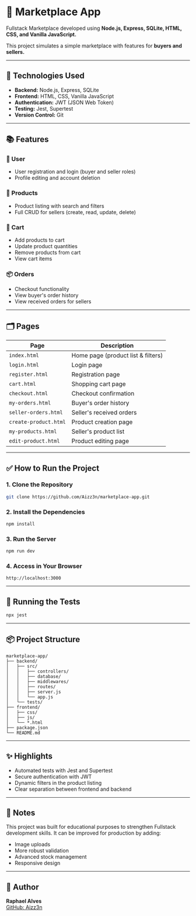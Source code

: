 # 👚 Marketplace App

Fullstack Marketplace developed using **Node.js, Express, SQLite, HTML, CSS, and Vanilla JavaScript.**

This project simulates a simple marketplace with features for **buyers and sellers.**

---

## 🚀 Technologies Used

- **Backend:** Node.js, Express, SQLite
- **Frontend:** HTML, CSS, Vanilla JavaScript
- **Authentication:** JWT (JSON Web Token)
- **Testing:** Jest, Supertest
- **Version Control:** Git

---

## 📚 Features

### 👤 User

- User registration and login (buyer and seller roles)
- Profile editing and account deletion

### 🛙️ Products

- Product listing with search and filters
- Full CRUD for sellers (create, read, update, delete)

### 👚 Cart

- Add products to cart
- Update product quantities
- Remove products from cart
- View cart items

### 📦 Orders

- Checkout functionality
- View buyer's order history
- View received orders for sellers

---

## 🗂️ Pages

| Page                  | Description                        |
| --------------------- | ---------------------------------- |
| `index.html`          | Home page (product list & filters) |
| `login.html`          | Login page                         |
| `register.html`       | Registration page                  |
| `cart.html`           | Shopping cart page                 |
| `checkout.html`       | Checkout confirmation              |
| `my-orders.html`      | Buyer's order history              |
| `seller-orders.html`  | Seller's received orders           |
| `create-product.html` | Product creation page              |
| `my-products.html`    | Seller's product list              |
| `edit-product.html`   | Product editing page               |

---

## ✅ How to Run the Project

### 1. Clone the Repository

```bash
git clone https://github.com/Aizz3n/marketplace-app.git
```

### 2. Install the Dependencies

```bash
npm install
```

### 3. Run the Server

```bash
npm run dev
```

### 4. Access in Your Browser

```
http://localhost:3000
```

---

## 🧪 Running the Tests

```bash
npx jest
```

---

## 📦 Project Structure

```
marketplace-app/
├── backend/
│   ├── src/
│   │   ├── controllers/
│   │   ├── database/
│   │   ├── middlewares/
│   │   ├── routes/
│   │   ├── server.js
│   │   └── app.js
│   └── tests/
├── frontend/
│   ├── css/
│   ├── js/
│   └── *.html
├── package.json
└── README.md
```

---

## ✨ Highlights

- Automated tests with Jest and Supertest
- Secure authentication with JWT
- Dynamic filters in the product listing
- Clear separation between frontend and backend

---

## 📌 Notes

This project was built for educational purposes to strengthen Fullstack development skills. It can be improved for production by adding:

- Image uploads
- More robust validation
- Advanced stock management
- Responsive design

---

## 👤 Author

**Raphael Alves**\
[GitHub: Aizz3n](https://github.com/Aizz3n)
